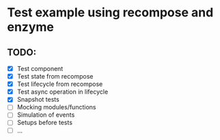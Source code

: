 # Test example using recompose and enzyme

## TODO:

-   [x] Test component
-   [x] Test state from recompose
-   [x] Test lifecycle from recompose
-   [x] Test async operation in lifecycle
-   [x] Snapshot tests
-   [ ] Mocking modules/functions
-   [ ] Simulation of events
-   [ ] Setups before tests
-   [ ] ...
